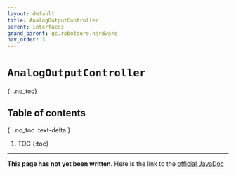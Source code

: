 ```yaml
---
layout: default
title: AnalogOutputController
parent: interfaces
grand_parent: qc.robotcore.hardware
nav_order: 3
---
```

# `AnalogOutputController`
{: .no_toc}

## Table of contents
{: .no_toc .text-delta }

1. TOC
{:toc}
---
**This page has not yet been written**. Here is the link to the [official JavaDoc](https://ftctechnh.github.io/ftc_app/doc/javadoc/com/qualcomm/robotcore/hardware/AnalogOutputController.html)
        